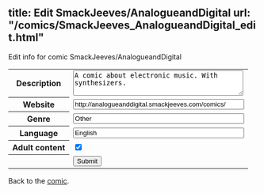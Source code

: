 title: Edit SmackJeeves/AnalogueandDigital
url: "/comics/SmackJeeves_AnalogueandDigital_edit.html"
---
Edit info for comic SmackJeeves/AnalogueandDigital

<form name="comic" action="http://gaepostmail.appspot.com/comic/" method="post">
<table class="comicinfo">
<tr>
<th>Description</th><td><textarea name="description" cols="40" rows="3">A comic about electronic music. With synthesizers.</textarea></td>
</tr>
<tr>
<th>Website</th><td><input type="text" name="url" value="http://analogueanddigital.smackjeeves.com/comics/" size="40"/></td>
</tr>
<tr>
<th>Genre</th><td><input type="text" name="genre" value="Other" size="40"/></td>
</tr>
<tr>
<th>Language</th><td><input type="text" name="language" value="English" size="40"/></td>
</tr>
<tr>
<th>Adult content</th><td><input type="checkbox" name="adult" value="adult" checked="checked"/></td>
</tr>
<tr>
<th></th><td>
<input type="hidden" name="comic" value="SmackJeeves_AnalogueandDigital" />
<input type="submit" name="submit" value="Submit" />
</td>
</tr>
</table>
</form>

Back to the [comic](SmackJeeves_AnalogueandDigital.html).
